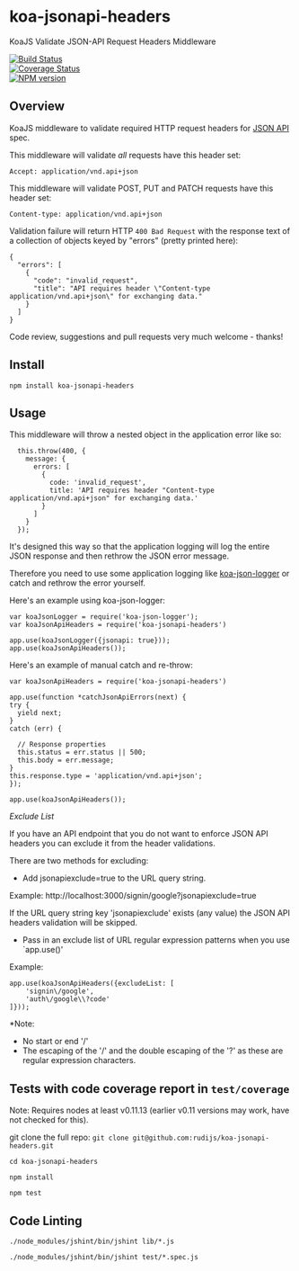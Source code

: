 koa-jsonapi-headers
===================

KoaJS Validate JSON-API Request Headers Middleware

[![Build Status](https://travis-ci.org/rudijs/koa-jsonapi-headers.svg?branch=master)](https://travis-ci.org/rudijs/koa-jsonapi-headers)  
[![Coverage Status](https://coveralls.io/repos/rudijs/koa-jsonapi-headers/badge.png?branch=master)](https://coveralls.io/r/rudijs/koa-jsonapi-headers?branch=master)  
[![NPM version](https://badge.fury.io/js/koa-jsonapi-headers.svg)](http://badge.fury.io/js/koa-jsonapi-headers)  

## Overview

KoaJS middleware to validate required HTTP request headers for [JSON API](http://jsonapi.org/format/) spec.

This middleware will validate *all* requests have this header set:

    Accept: application/vnd.api+json

This middleware will validate POST, PUT and PATCH requests have this header set:

    Content-type: application/vnd.api+json

Validation failure will return HTTP `400 Bad Request` with the response text of a collection of objects keyed by "errors" (pretty printed here):

    {
      "errors": [
        {
          "code": "invalid_request",
          "title": "API requires header \"Content-type application/vnd.api+json\" for exchanging data."
        }
      ]
    }

Code review, suggestions and pull requests very much welcome - thanks!

## Install

`npm install koa-jsonapi-headers`

## Usage

This middleware will throw a nested object in the application error like so:

      this.throw(400, {
        message: {
          errors: [
            {
              code: 'invalid_request',
              title: 'API requires header "Content-type application/vnd.api+json" for exchanging data.'
            }
          ]
        }
      });

It's designed this way so that the application logging will log the entire JSON response and then rethrow the JSON error message.

Therefore you need to use some application logging like [koa-json-logger](https://github.com/rudijs/koa-json-logger) or catch and rethrow the error yourself.

Here's an example using koa-json-logger:

	var koaJsonLogger = require('koa-json-logger');
	var koaJsonApiHeaders = require('koa-jsonapi-headers')

	app.use(koaJsonLogger({jsonapi: true}));
	app.use(koaJsonApiHeaders());

Here's an example of manual catch and re-throw:

    var koaJsonApiHeaders = require('koa-jsonapi-headers')

	app.use(function *catchJsonApiErrors(next) {
	try {
	  yield next;
	}
	catch (err) {

	  // Response properties
	  this.status = err.status || 500;
	  this.body = err.message;
	}
	this.response.type = 'application/vnd.api+json';
	});

    app.use(koaJsonApiHeaders());

*Exclude List*

If you have an API endpoint that you do not want to enforce JSON API headers you can exclude it from the header validations.

There are two methods for excluding:

- Add jsonapiexclude=true to the URL query string.

Example: http://localhost:3000/signin/google?jsonapiexclude=true

If the URL query string key 'jsonapiexclude' exists (any value) the JSON API headers validation will be skipped.

- Pass in an exclude list of URL regular expression patterns when you use `app.use()'

Example:

    app.use(koaJsonApiHeaders({excludeList: [
        'signin\/google',
        'auth\/google\\?code'
    ]}));

*Note:

- No start or end '/'
- The escaping of the '/' and the double escaping of the '?' as these are regular expression characters.

## Tests with code coverage report in `test/coverage`

Note: Requires nodes at least v0.11.13 (earlier v0.11 versions may work, have not checked for this).

git clone the full repo: `git clone git@github.com:rudijs/koa-jsonapi-headers.git`

`cd koa-jsonapi-headers`

`npm install`

`npm test`

## Code Linting

`./node_modules/jshint/bin/jshint lib/*.js`

`./node_modules/jshint/bin/jshint test/*.spec.js`
